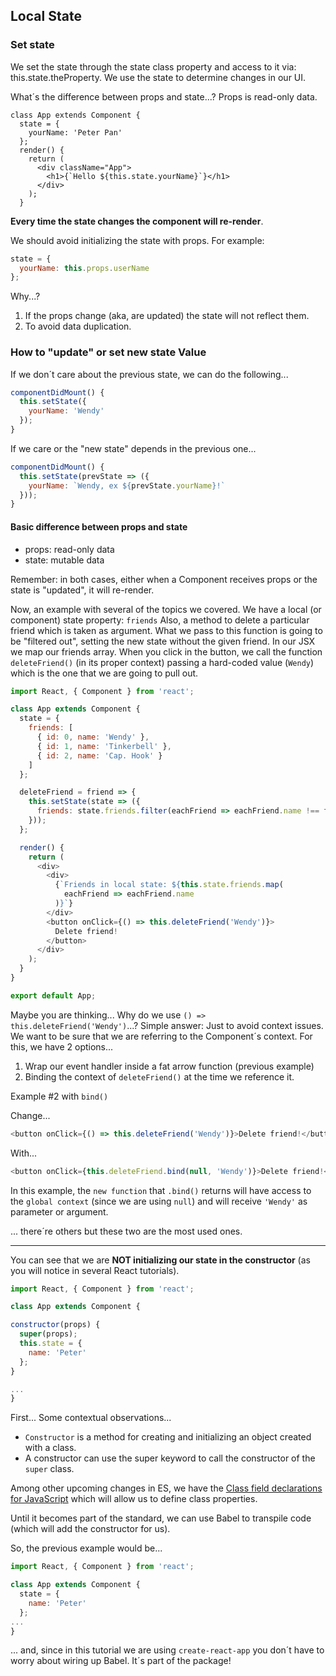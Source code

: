 ## Local State

<!-- TODO: What´s Local State -->

### Set state

We set the state through the state class property and access to it via: this.state.theProperty.
We use the state to determine changes in our UI.

What´s the difference between props and state...?
Props is read-only data.

```
class App extends Component {
  state = {
    yourName: 'Peter Pan'
  };
  render() {
    return (
      <div className="App">
        <h1>{`Hello ${this.state.yourName}`}</h1>
      </div>
    );
  }
```

<!--
TODO: Explain template literals
-->

**Every time the state changes the component will re-render**.

We should avoid initializing the state with props.
For example:

```javascript
state = {
  yourName: this.props.userName
};
```

Why...?

1. If the props change (aka, are updated) the state will not reflect them.
2. To avoid data duplication.

### How to "update" or set new state Value

If we don´t care about the previous state, we can do the following...

```javascript
componentDidMount() {
  this.setState({
    yourName: 'Wendy'
  });
}
```

If we care or the "new state" depends in the previous one...

```javascript
componentDidMount() {
  this.setState(prevState => ({
    yourName: `Wendy, ex ${prevState.yourName}!`
  }));
}
```

#### Basic difference between props and state

* props: read-only data
* state: mutable data

Remember: in both cases, either when a Component receives props or the state is "updated", it will re-render.

Now, an example with several of the topics we covered.
We have a local (or component) state property: `friends`
Also, a method to delete a particular friend which is taken as argument. What we pass to this function is going to be "filtered out", setting the new state without the given friend.
In our JSX we map our friends array.
When you click in the button, we call the function `deleteFriend()` (in its proper context) passing a hard-coded value (`Wendy`) which is the one that we are going to pull out.

```javascript
import React, { Component } from 'react';

class App extends Component {
  state = {
    friends: [
      { id: 0, name: 'Wendy' },
      { id: 1, name: 'Tinkerbell' },
      { id: 2, name: 'Cap. Hook' }
    ]
  };

  deleteFriend = friend => {
    this.setState(state => ({
      friends: state.friends.filter(eachFriend => eachFriend.name !== friend)
    }));
  };

  render() {
    return (
      <div>
        <div>
          {`Friends in local state: ${this.state.friends.map(
            eachFriend => eachFriend.name
          )}`}
        </div>
        <button onClick={() => this.deleteFriend('Wendy')}>
          Delete friend!
        </button>
      </div>
    );
  }
}

export default App;
```

Maybe you are thinking... Why do we use `() => this.deleteFriend('Wendy')`...? Simple answer: Just to avoid context issues. We want to be sure that we are referring to the Component´s context. For this, we have 2 options...

1. Wrap our event handler inside a fat arrow function (previous example)
2. Binding the context of `deleteFriend()` at the time we reference it.

Example \#2 with `bind()`

Change...

```javascript
<button onClick={() => this.deleteFriend('Wendy')}>Delete friend!</button>
```

With...

```javascript
<button onClick={this.deleteFriend.bind(null, 'Wendy')}>Delete friend!</button>
```

In this example, the `new function` that `.bind()` returns will have access to the `global context` (since we are using `null`) and will receive `'Wendy'` as parameter or argument.

... there´re others but these two are the most used ones.

---

You can see that we are **NOT initializing our state in the constructor** (as you will notice in several React tutorials).

```javascript
import React, { Component } from 'react';

class App extends Component {

constructor(props) {
  super(props);
  this.state = {
    name: 'Peter'
  };
}

...
}
```

First... Some contextual observations...

* `Constructor` is a method for creating and initializing an object created with a class.
* A constructor can use the super keyword to call the constructor of the `super` class.

Among other upcoming changes in ES, we have the [Class field declarations for JavaScript](https://github.com/tc39/proposal-class-fields) which will allow us to define class properties.

Until it becomes part of the standard, we can use Babel to transpile code (which will add the constructor for us).

So, the previous example would be...

```javascript
import React, { Component } from 'react';

class App extends Component {
  state = {
    name: 'Peter'
  };
...
}
```

... and, since in this tutorial we are using `create-react-app` you don´t have to worry about wiring up Babel. It´s part of the package!
